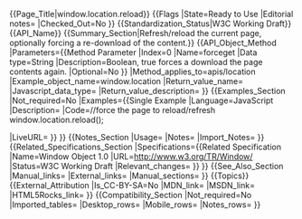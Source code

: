 {{Page_Title|window.location.reload}}
{{Flags
|State=Ready to Use
|Editorial notes=
|Checked_Out=No
}}
{{Standardization_Status|W3C Working Draft}}
{{API_Name}}
{{Summary_Section|Refresh/reload the current page, optionally forcing a re-download of the content.}}
{{API_Object_Method
|Parameters={{Method Parameter
|Index=0
|Name=forceget
|Data type=String
|Description=Boolean, true forces a download the page contents again.
|Optional=No
}}
|Method_applies_to=apis/location
|Example_object_name=window.location
|Return_value_name=
|Javascript_data_type=
|Return_value_description=
}}
{{Examples_Section
|Not_required=No
|Examples={{Single Example
|Language=JavaScript
|Description=
|Code=//force the page to reload/refresh
window.location.reload();

|LiveURL=
}}
}}
{{Notes_Section
|Usage=
|Notes=
|Import_Notes=
}}
{{Related_Specifications_Section
|Specifications={{Related Specification
|Name=Window Object 1.0
|URL=http://www.w3.org/TR/Window/
|Status=W3C Working Draft
|Relevant_changes=
}}
}}
{{See_Also_Section
|Manual_links=
|External_links=
|Manual_sections=
}}
{{Topics}}
{{External_Attribution
|Is_CC-BY-SA=No
|MDN_link=
|MSDN_link=
|HTML5Rocks_link=
}}
{{Compatibility_Section
|Not_required=No
|Imported_tables=
|Desktop_rows=
|Mobile_rows=
|Notes_rows=
}}